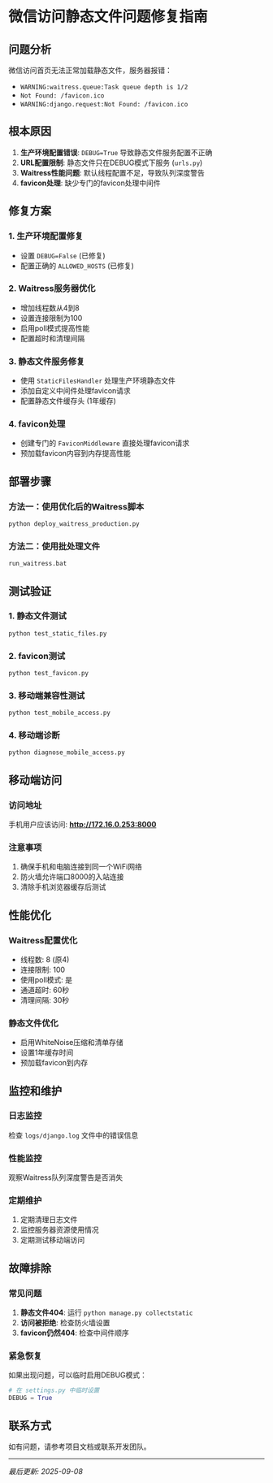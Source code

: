 # 微信访问静态文件问题修复指南

## 问题分析

微信访问首页无法正常加载静态文件，服务器报错：
- `WARNING:waitress.queue:Task queue depth is 1/2`
- `Not Found: /favicon.ico`
- `WARNING:django.request:Not Found: /favicon.ico`

## 根本原因

1. **生产环境配置错误**: `DEBUG=True` 导致静态文件服务配置不正确
2. **URL配置限制**: 静态文件只在DEBUG模式下服务 (`urls.py`)
3. **Waitress性能问题**: 默认线程配置不足，导致队列深度警告
4. **favicon处理**: 缺少专门的favicon处理中间件

## 修复方案

### 1. 生产环境配置修复
- 设置 `DEBUG=False` (已修复)
- 配置正确的 `ALLOWED_HOSTS` (已修复)

### 2. Waitress服务器优化
- 增加线程数从4到8
- 设置连接限制为100
- 启用poll模式提高性能
- 配置超时和清理间隔

### 3. 静态文件服务修复
- 使用 `StaticFilesHandler` 处理生产环境静态文件
- 添加自定义中间件处理favicon请求
- 配置静态文件缓存头 (1年缓存)

### 4. favicon处理
- 创建专门的 `FaviconMiddleware` 直接处理favicon请求
- 预加载favicon内容到内存提高性能

## 部署步骤

### 方法一：使用优化后的Waitress脚本
```bash
python deploy_waitress_production.py
```

### 方法二：使用批处理文件
```bash
run_waitress.bat
```

## 测试验证

### 1. 静态文件测试
```bash
python test_static_files.py
```

### 2. favicon测试
```bash
python test_favicon.py
```

### 3. 移动端兼容性测试
```bash
python test_mobile_access.py
```

### 4. 移动端诊断
```bash
python diagnose_mobile_access.py
```

## 移动端访问

### 访问地址
手机用户应该访问: **http://172.16.0.253:8000**

### 注意事项
1. 确保手机和电脑连接到同一个WiFi网络
2. 防火墙允许端口8000的入站连接
3. 清除手机浏览器缓存后测试

## 性能优化

### Waitress配置优化
- 线程数: 8 (原4)
- 连接限制: 100
- 使用poll模式: 是
- 通道超时: 60秒
- 清理间隔: 30秒

### 静态文件优化
- 启用WhiteNoise压缩和清单存储
- 设置1年缓存时间
- 预加载favicon到内存

## 监控和维护

### 日志监控
检查 `logs/django.log` 文件中的错误信息

### 性能监控
观察Waitress队列深度警告是否消失

### 定期维护
1. 定期清理日志文件
2. 监控服务器资源使用情况
3. 定期测试移动端访问

## 故障排除

### 常见问题
1. **静态文件404**: 运行 `python manage.py collectstatic`
2. **访问被拒绝**: 检查防火墙设置
3. **favicon仍然404**: 检查中间件顺序

### 紧急恢复
如果出现问题，可以临时启用DEBUG模式：
```python
# 在 settings.py 中临时设置
DEBUG = True
```

## 联系方式

如有问题，请参考项目文档或联系开发团队。

---
*最后更新: 2025-09-08*
